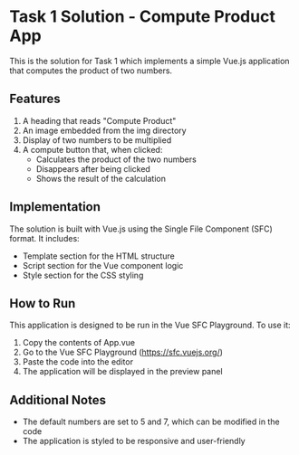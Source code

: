 # Task 1 Solution - Compute Product App

This is the solution for Task 1 which implements a simple Vue.js application that computes the product of two numbers.

## Features

1. A heading that reads "Compute Product"
2. An image embedded from the img directory
3. Display of two numbers to be multiplied
4. A compute button that, when clicked:
   - Calculates the product of the two numbers
   - Disappears after being clicked
   - Shows the result of the calculation

## Implementation

The solution is built with Vue.js using the Single File Component (SFC) format. It includes:
- Template section for the HTML structure
- Script section for the Vue component logic
- Style section for the CSS styling

## How to Run

This application is designed to be run in the Vue SFC Playground. To use it:
1. Copy the contents of App.vue
2. Go to the Vue SFC Playground (https://sfc.vuejs.org/)
3. Paste the code into the editor
4. The application will be displayed in the preview panel

## Additional Notes

- The default numbers are set to 5 and 7, which can be modified in the code
- The application is styled to be responsive and user-friendly 